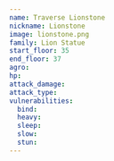 ```yaml
---
name: Traverse Lionstone
nickname: Lionstone
image: lionstone.png
family: Lion Statue
start_floor: 35
end_floor: 37
agro: 
hp: 
attack_damage: 
attack_type: 
vulnerabilities:
  bind: 
  heavy: 
  sleep: 
  slow: 
  stun: 
---
```

